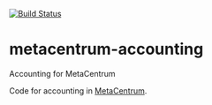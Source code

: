 [![Build Status](https://travis-ci.org/martin-kuba/metacentrum-accounting.svg?branch=master)](https://travis-ci.org/martin-kuba/metacentrum-accounting)

# metacentrum-accounting
Accounting for MetaCentrum

Code for accounting in [MetaCentrum](http://metavo.metacentrum.cz).
